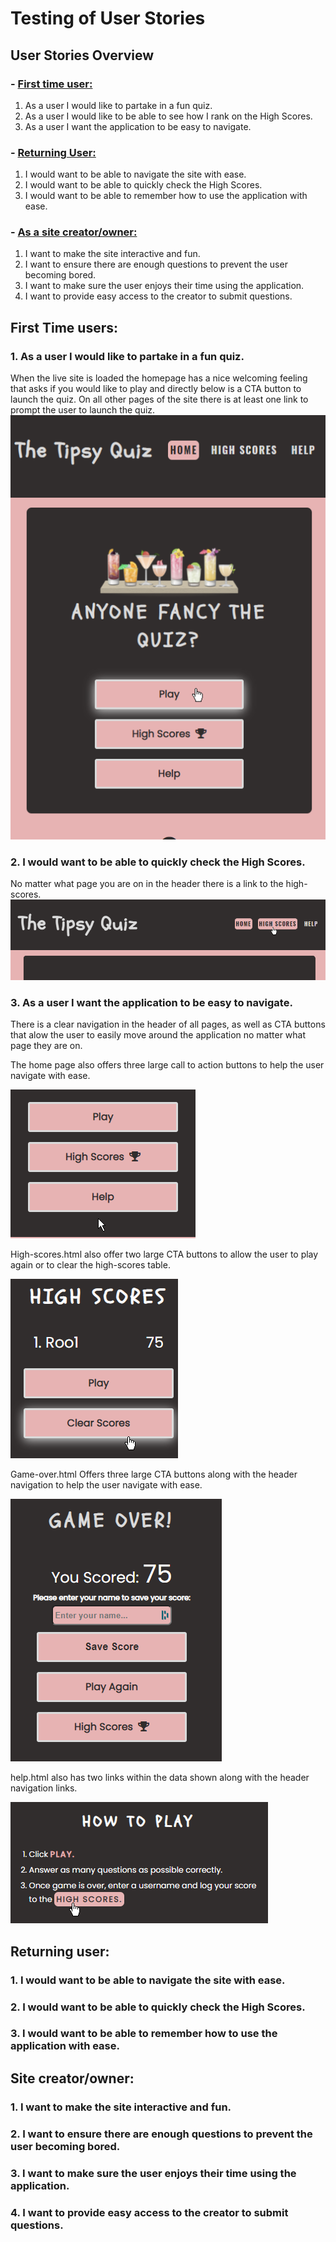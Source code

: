 # Testing of User Stories

## User Stories Overview

### - [First time user:](#first-time-user)

1. As a user I would like to partake in a fun quiz.
2. As a user I would like to be able to see how I rank on the High Scores.
3. As a user I want the application to be easy to navigate.

### - [Returning User:](#returning-user)

1. I would want to be able to navigate the site with ease.
2. I would want to be able to quickly check the High Scores.
3. I would want to be able to remember how to use the application with ease.

### - [As a site creator/owner:](#site-creator/owner)

1. I want to make the site interactive and fun.
2. I want to ensure there are enough questions to prevent the user becoming bored.
3. I want to make sure the user enjoys their time using the application.
4. I want to provide easy access to the creator to submit questions.

## First Time users:

### 1. As a user I would like to partake in a fun quiz.

When the live site is loaded the homepage has a nice welcoming feeling that asks if you would like to play and directly below is a CTA button to launch the quiz. On all other pages of the site there is at least one link to prompt the user to launch the quiz.
![photo of index.html play button](/assets/images/usertests-images/play-onload.png)

### 2. I would want to be able to quickly check the High Scores.

No matter what page you are on in the header there is a link to the high-scores.
![Photo of highscores link.](/assets/images/usertests-images/high-scores-story.png)

### 3. As a user I want the application to be easy to navigate.

There is a clear navigation in the header of all pages, as well as CTA buttons that alow the user to easily move around the application no matter what page they are on.

The home page also offers three large call to action buttons to help the user navigate with ease.

![index.html CTA buttons](/assets/images/usertests-images/index-nav.png)

High-scores.html also offer two large CTA buttons to allow the user to play again or to clear the high-scores table.

![Photo of highscores CTA buttons](/assets/images/usertests-images/high-scores-nav.png)

Game-over.html Offers three large CTA buttons along with the header navigation to help the user navigate with ease.

![Photo of game-over CTA buttons](/assets/images/usertests-images/game-over-nav.png)

help.html also has two links within the data shown along with the header navigation links.

![Photo of help links](/assets/images/usertests-images/help-links.png)

## Returning user:

### 1. I would want to be able to navigate the site with ease.

### 2. I would want to be able to quickly check the High Scores.

### 3. I would want to be able to remember how to use the application with ease.

## Site creator/owner:

### 1. I want to make the site interactive and fun.

### 2. I want to ensure there are enough questions to prevent the user becoming bored.

### 3. I want to make sure the user enjoys their time using the application.

### 4. I want to provide easy access to the creator to submit questions.
